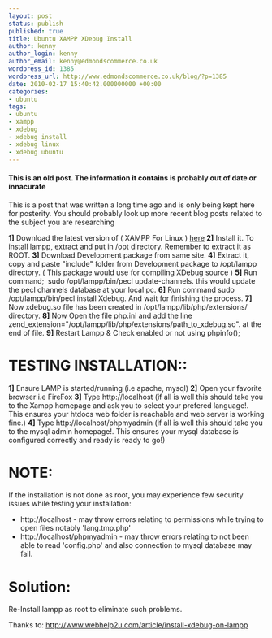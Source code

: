 ```yaml
---
layout: post
status: publish
published: true
title: Ubuntu XAMPP XDebug Install
author: kenny
author_login: kenny
author_email: kenny@edmondscommerce.co.uk
wordpress_id: 1385
wordpress_url: http://www.edmondscommerce.co.uk/blog/?p=1385
date: 2010-02-17 15:40:42.000000000 +00:00
categories:
- ubuntu
tags:
- ubuntu
- xampp
- xdebug
- xdebug install
- xdebug linux
- xdebug ubuntu
---
```

<div class="oldpost"><h4>This is an old post. The information it contains is probably out of date or innacurate</h4>
<p>
This is a post that was written a long time ago and is only being kept here for posterity.
You should probably look up more recent blog posts related to the subject you are researching
</p>
</div>
<strong>1]</strong> Download the latest version of ( XAMPP For Linux ) <a href='http://www.apachefriends.org/en/xampp-linux.html'>here</a>
<strong>2]</strong> Install it. To install lampp, extract and put in /opt directory. Remember to extract it as ROOT.
<strong>3]</strong> Download Development package from same site.
<strong>4]</strong> Extract it, copy and paste "include" folder from Development package to /opt/lampp directory. ( This package would use for compiling XDebug source )
<strong>5]</strong> Run command;  sudo /opt/lampp/bin/pecl update-channels. this would update the pecl channels database at your local pc.
<strong>6]</strong> Run command sudo /opt/lampp/bin/pecl install Xdebug. And wait for finishing the process.
<strong>7]</strong> Now xdebug.so file has been created in /opt/lampp/lib/php/extensions/ directory.
<strong>8]</strong> Now Open the file php.ini and add the line zend_extension="/opt/lampp/lib/php/extensions/path_to_xdebug.so". at the end of file.
<strong>9]</strong> Restart Lampp &amp; Check enabled or not using phpinfo();

TESTING INSTALLATION::
======================

<strong>1]</strong> Ensure LAMP is started/running (i.e apache, mysql)
<strong>2]</strong> Open your favorite browser i.e FireFox
<strong>3]</strong> Type http://localhost (if all is well this should take you to the Xampp homepage and ask you to select your prefered language!. This ensures your htdocs web folder is reachable and web server is working fine.)
<strong>4]</strong> Type http://localhost/phpmyadmin (if all is well this should take you to the mysql admin homepage!. This ensures your mysql database is configured correctly and ready is ready to go!)

NOTE:
=====
If the installation is not done as root, you may experience few security issues while testing your installation:

- http://localhost - may throw errors relating to permissions while trying to open files notably 'lang.tmp.php'
- http://localhost/phpmyadmin - may throw errors relating to not been able to read 'config.php' and also connection to mysql database may fail.

Solution:
=========
Re-Install lampp as root to eliminate such problems.

Thanks to: <a href='http://www.webhelp2u.com/article/install-xdebug-on-lampp'>http://www.webhelp2u.com/article/install-xdebug-on-lampp</a>
